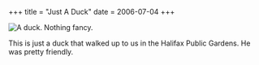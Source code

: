 +++
title = "Just A Duck"
date = 2006-07-04
+++

![A duck.  Nothing fancy.](http://www.aphoenix.ca/photoblog/photos/JustADuck.jpg)

This is just a duck that walked up to us in the Halifax Public Gardens. He was pretty friendly.
